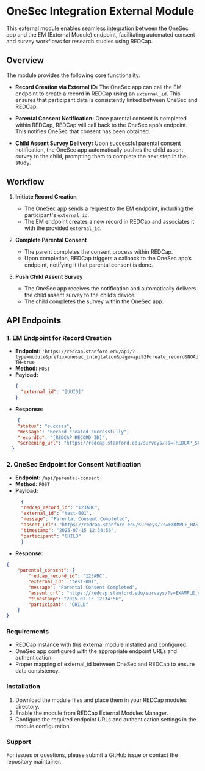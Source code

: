 # OneSec Integration External Module

This external module enables seamless integration between the OneSec app and the EM (External Module) endpoint, facilitating automated consent and survey workflows for research studies using REDCap.

## Overview

The module provides the following core functionality:

- **Record Creation via External ID:**
  The OneSec app can call the EM endpoint to create a record in REDCap using an `external_id`. This ensures that participant data is consistently linked between OneSec and REDCap.

- **Parental Consent Notification:**
  Once parental consent is completed within REDCap, REDCap will call back to the OneSec app’s endpoint. This notifies OneSec that consent has been obtained.

- **Child Assent Survey Delivery:**
  Upon successful parental consent notification, the OneSec app automatically pushes the child assent survey to the child, prompting them to complete the next step in the study.

## Workflow

1. **Initiate Record Creation**
    - The OneSec app sends a request to the EM endpoint, including the participant's `external_id`.
    - The EM endpoint creates a new record in REDCap and associates it with the provided `external_id`.

2. **Complete Parental Consent**
    - The parent completes the consent process within REDCap.
    - Upon completion, REDCap triggers a callback to the OneSec app’s endpoint, notifying it that parental consent is done.

3. **Push Child Assent Survey**
    - The OneSec app receives the notification and automatically delivers the child assent survey to the child’s device.
    - The child completes the survey within the OneSec app.

## API Endpoints

### 1. EM Endpoint for Record Creation

- **Endpoint:** `'https://redcap.stanford.edu/api/?type=module&prefix=onesec_integtation&page=api%2Fcreate_record&NOAUTH=true`
- **Method:** `POST`
- **Payload:**
  ```json
  {
    "external_id": "[UUID]"
  }
  ```
- **Response:**
```json
    {
    "status": "success",
    "message": "Record created successfully",
    "recordId": "[REDCAP_RECORD_ID]",
    "screening_url": "https://redcap.stanford.edu/surveys/?s=[REDCAP_SCREENING_SURVEY_HASH]"
  }
```

### 2. OneSec Endpoint for Consent Notification
- **Endpoint:** `/api/parental-consent`
- **Method:** `POST`
- **Payload:**
  ```json
    {
    "redcap_record_id": "123ABC",
    "external_id": "test-001",
    "message": "Parental Consent Completed",
    "assent_url": "https://redcap.stanford.edu/surveys/?s=EXAMPLE_HASH",
    "timestamp": "2025-07-15 12:34:56",
    "participant": "CHILD"
    }
  ```
- **Response:**
```json
{
    "parental_consent": {
        "redcap_record_id": "123ABC",
        "external_id": "test-001",
        "message": "Parental Consent Completed",
        "assent_url": "https://redcap.stanford.edu/surveys/?s=EXAMPLE_HASH",
        "timestamp": "2025-07-15 12:34:56",
        "participant": "CHILD"
    }
}
```

### Requirements
- REDCap instance with this external module installed and configured.
- OneSec app configured with the appropriate endpoint URLs and authentication.
- Proper mapping of external_id between OneSec and REDCap to ensure data consistency.

### Installation
1. Download the module files and place them in your REDCap modules directory.
2. Enable the module from REDCap External Modules Manager.
3. Configure the required endpoint URLs and authentication settings in the module configuration.


### Support
For issues or questions, please submit a GitHub issue or contact the repository maintainer.

